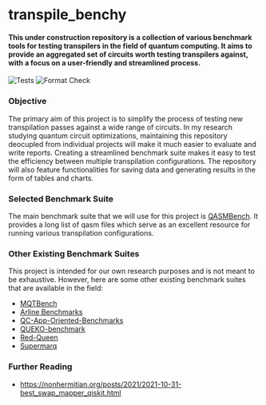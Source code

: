 # transpile_benchy

#### This under construction repository is a collection of various benchmark tools for testing transpilers in the field of quantum computing. It aims to provide an aggregated set of circuits worth testing transpilers against, with a focus on a user-friendly and streamlined process.

![Tests](https://github.com/evmckinney9/transpile_benchy/actions/workflows/tests.yml/badge.svg?branch=main)
![Format Check](https://github.com/evmckinney9/transpile_benchy/actions/workflows/format-check.yml/badge.svg?branch=main)

### Objective
The primary aim of this project is to simplify the process of testing new transpilation passes against a wide range of circuits. In my research studying quantum circuit optimizations, maintaining this repository deocupled from individual projects will make it much easier to evaluate and write reports. Creating a streamlined benchmark suite makes it easy to test the efficiency between multiple transpilation configurations. The repository will also feature functionalities for saving data and generating results in the form of tables and charts.

### Selected Benchmark Suite
The main benchmark suite that we will use for this project is [QASMBench](https://github.com/pnnl/QASMBench). It provides a long list of qasm files which serve as an excellent resource for running various transpilation configurations.

### Other Existing Benchmark Suites
This project is intended for our own research purposes and is not meant to be exhaustive. However, here are some other existing benchmark suites that are available in the field:

- [MQTBench](https://github.com/cda-tum/MQTBench)
- [Arline Benchmarks](https://github.com/ArlineQ/arline_benchmarks)
- [QC-App-Oriented-Benchmarks](https://github.com/SRI-International/QC-App-Oriented-Benchmarks)
- [QUEKO-benchmark](https://github.com/tbcdebug/QUEKO-benchmark)
- [Red-Queen](https://github.com/Qiskit/red-queen/tree/main)
- [Supermarq](https://github.com/SupertechLabs/client-superstaq)

### Further Reading
- https://nonhermitian.org/posts/2021/2021-10-31-best_swap_mapper_qiskit.html
